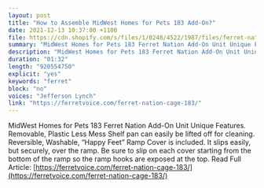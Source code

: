 ```yaml
---
layout: post
title: "How to Assemble MidWest Homes for Pets 183 Add-On?"
date: 2021-12-13 10:37:00 +1100
file: https://cdn.shopify.com/s/files/1/0248/4522/1987/files/ferret-nation-cage-183.mp3?v=1639382853
summary: "MidWest Homes for Pets 183 Ferret Nation Add-On Unit Unique Features. Removable, Plastic Less Mess Shelf pan can easily be lifted off for cleaning. Reversible, Washable, “Happy Feet” Ramp Cover is included. It slips easily, but securely, over the ramp. Be sure to slip on each cover starting from the bottom of the ramp so the ramp hooks are exposed at the top."
description: "MidWest Homes for Pets 183 Ferret Nation Add-On Unit Unique Features. Removable, Plastic Less Mess Shelf pan can easily be lifted off for cleaning. Reversible, Washable, “Happy Feet” Ramp Cover is included. It slips easily, but securely, over the ramp. Be sure to slip on each cover starting from the bottom of the ramp so the ramp hooks are exposed at the top. Read Full Article:<a href='https://ferretvoice.com/ferret-nation-cage-183/'>https://ferretvoice.com/ferret-nation-cage-183/</a>"
duration: "01:32" 
length: "920554750"
explicit: "yes" 
keywords: "ferret"
block: "no" 
voices: "Jefferson Lynch"
link: "https://ferretvoice.com/ferret-nation-cage-183/"
---
```


MidWest Homes for Pets 183 Ferret Nation Add-On Unit Unique Features. Removable, Plastic Less Mess Shelf pan can easily be lifted off for cleaning. Reversible, Washable, “Happy Feet” Ramp Cover is included. It slips easily, but securely, over the ramp. Be sure to slip on each cover starting from the bottom of the ramp so the ramp hooks are exposed at the top. Read Full Article: [https://ferretvoice.com/ferret-nation-cage-183/](https://ferretvoice.com/ferret-nation-cage-183/)

